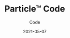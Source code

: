 ---
title: "Particle™ Code"
image_primary: "img/Arktura-Partical-Code-LAB-metal-hires_3000px-scaled.jpg"
image_secondary: "img/Arktura-Particle-Code-Ceiling-Feature-Image-v2-1600x1600.png"
description: "Particle%u2122%20Code%20affects%20a%20tech-focused%20aesthetic%20to%20your%20space%20with%20linear%20micro-perforations%20inspired%20by%20genome%20sequencing%20and%20lines%20of%20digital%20code.%20Similar%20to%20our%20Vapor%AE%20Products%2C%20this%20panel%20system%20is%20fully%20compatible%20with%20Arktura%27s%20Vertika%AE%20wall%20channel%20and%20standard%20grid%20systems%2C%20to%20make%20installation%20across%20walls%20and%20tiled%20ceiling%20systems%20effortless.%20Add%20available%20custom%20colors%2C%20non-woven%20acoustic%20fabric%20backers%2C%20to%20reduce%20noise%2C%20and%20Arktura%27s%20integrated%20lighting%2C%20and%20the%20possibilities%20are%20truly%20endless."
designer: "Arktura"
tags: 
  - "Acoustic"
  - "Ceiling Panels"
  - "Wall Panels"
  - "Lighting"
subtitle: "Code"
href: "https://arktura.com/product/particle-code/"
category: "Acoustic"
manufacturer: "Arktura"
slug: "/manufacturers/arktura/acoustic/arktura-particle-code"
date: "2021-05-07"
---